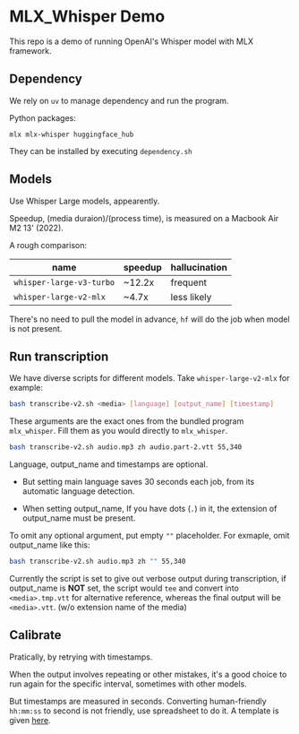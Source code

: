 # MLX_Whisper Demo

This repo is a demo of running OpenAI's Whisper model with MLX framework.

## Dependency

We rely on `uv` to manage dependency and run the program.

Python packages:

`mlx mlx-whisper huggingface_hub`

They can be installed by executing `dependency.sh`

## Models

Use Whisper Large models, appearently.

Speedup, (media duraion)/(process time), is measured on a Macbook Air M2 13' (2022).

A rough comparison:

|name                    |speedup|hallucination|
|------------------------|-------|-------------|
|`whisper-large-v3-turbo`|~12.2x |frequent     |
|`whisper-large-v2-mlx`  |~4.7x  |less likely  |

There's no need to pull the model in advance, `hf` will do the job when model is not present.

## Run transcription

We have diverse scripts for different models. Take `whisper-large-v2-mlx` for example:

```bash
bash transcribe-v2.sh <media> [language] [output_name] [timestamp]
```

These arguments are the exact ones from the bundled program `mlx_whisper`. Fill them as you would directly to `mlx_whisper`.

```bash
bash transcribe-v2.sh audio.mp3 zh audio.part-2.vtt 55,340
```

Language, output_name and timestamps are optional.

- But setting main language saves 30 seconds each job, from its automatic language detection.

- When setting output_name, If you have dots (`.`) in it, the extension of output_name must be present.

To omit any optional argument, put empty `""` placeholder. For exmaple, omit output_name like this:

```bash
bash transcribe-v2.sh audio.mp3 zh "" 55,340
```

Currently the script is set to give out verbose output during transcription, if output_name is **NOT** set, the script would `tee` and convert into `<media>.tmp.vtt` for alternative reference, whereas the final output will be `<media>.vtt`. (w/o extension name of the media)

## Calibrate

Pratically, by retrying with timestamps.

When the output involves repeating or other mistakes, it's a good choice to run again for the specific interval, sometimes with other models.

But timestamps are measured in seconds. Converting human-friendly `hh:mm:ss` to second is not friendly, use spreadsheet to do it. A template is given [here](https://docs.google.com/spreadsheets/d/1N6zvucsbKoTZsx6R7shLC8piiCQ2Dn4udmLlVOpcrLQ).